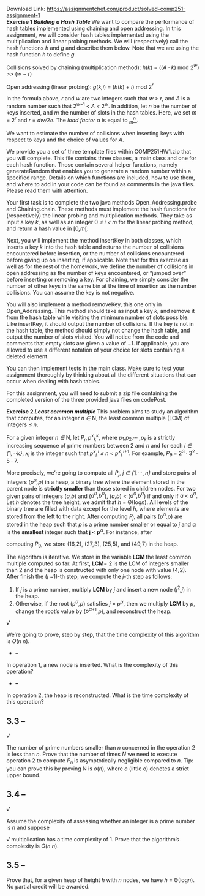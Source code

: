 Download Link: https://assignmentchef.com/product/solved-comp251-assignment-1
<br>
<strong>Exercise 1 <em>Building a Hash Table </em></strong>We want to compare the performance of hash tables implemented using chaining and open addressing. In this assignment, we will consider hash tables implemented using the multiplication and linear probing methods. We will (respectively) call the hash functions <em>h </em>and <em>g </em>and describe them below. Note that we are using the hash function <em>h </em>to define <em>g</em>.

Collisions solved by chaining (multiplication method): <em>h</em>(<em>k</em>) = ((<em>A · k</em>) mod 2<em><sup>w</sup></em>) <em>&gt;&gt; </em>(<em>w − r</em>)

Open addressing (linear probing):        <em>g</em>(<em>k,i</em>) = (<em>h</em>(<em>k</em>) + <em>i</em>) mod 2<em><sup>r</sup></em>

In the formula above, <em>r </em>and <em>w </em>are two integers such that <em>w &gt; r</em>, and <em>A </em>is a random number such that 2<em><sup>w−</sup></em><sup>1 </sup><em>&lt; A &lt; </em>2<em><sup>w</sup></em>. In addition, let <em>n </em>be the number of keys inserted, and <em>m </em>the number of slots in the hash tables. Here, we set <em>m </em>= 2<em><sup>r </sup></em>and <em>r </em>= <em>dw/</em>2<em>e</em>. The <em>load factor α </em>is equal to <em><sub>m</sub><u><sup>n </sup></u></em>.

We want to estimate the number of collisions when inserting keys with respect to keys and the choice of values for <em>A</em>.

We provide you a set of three template files within COMP251HW1.zip that you will complete. This file contains three classes, a main class and one for each hash function. Those contain several helper functions, namely generateRandom that enables you to generate a random number within a specified range. Details on which functions are included, how to use them, and where to add in your code can be found as comments in the java files. Please read them with attention.

Your first task is to complete the two java methods Open_Addressing.probe and Chaining.chain. These methods must implement the hash functions for (respectively) the linear probing and multiplication methods. They take as input a key <em>k</em>, as well as an integer 0 <em>≤ i &lt; m </em>for the linear probing method, and return a hash value in [0<em>,m</em>[.

Next, you will implement the method insertKey in both classes, which inserts a key <em>k </em>into the hash table and returns the number of collisions encountered before insertion, or the number of collisions encountered before giving up on inserting, if applicable. Note that for this exercise as well as for the rest of the homework, we define the number of collisions in open addressing as the number of keys encountered, or “jumped over” before inserting or removing a key. For chaining, we simply consider the number of other keys in the same bin at the time of insertion as the number collisions. You can assume the key is not negative.

You will also implement a method removeKey, this one only in Open_Addressing. This method should take as input a key <em>k</em>, and remove it from the hash table while visiting the minimum number of slots possible. Like insertKey, it should output the number of collisions. If the key is not in the hash table, the method should simply not change the hash table, and output the number of slots visited. You will notice from the code and comments that empty slots are given a value of <em>−</em>1. If applicable, you are allowed to use a different notation of your choice for slots containing a deleted element.

You can then implement tests in the main class. Make sure to test your assignment thoroughly by thinking about all the different situations that can occur when dealing with hash tables.

For this assignment, you will need to submit a zip file containing the completed version of the three provided java files on codePost.

<strong>Exercise 2 <em>Least common multiple </em></strong>This problem aims to study an algorithm that computes, for an integer <em>n ∈ </em>N, the least common multiple (LCM) of integers <em>≤ n</em>.

For a given integer <em>n ∈ </em>N, let <em>P<sub>n </sub></em><em>p<sup>x</sup><sub>k</sub></em><em><sup>k</sup></em>, where <em>p</em><sub>1</sub><em>,p</em><sub>2</sub><em>,··· ,p<sub>k </sub></em>is a strictly increasing sequence of prime numbers between 2 and <em>n </em>and for each <em>i ∈ {</em>1<em>,···k}</em>, <em>x<sub>i </sub></em>is the integer such that <em>p<sup>x</sup><sub>i </sub></em><em><sup>i </sup>≤ n &lt; p<sup>x</sup><sub>i </sub></em><em><sup>i</sup></em><sup>+1</sup>. For example, <em>P</em><sub>9 </sub>= 2<sup>3 </sup><em>· </em>3<sup>2 </sup><em>· </em>5 <em>· </em>7.

More precisely, we’re going to compute all <em>P<sub>j</sub></em>, <em>j ∈ {</em>1<em>,··· ,n} </em>and store pairs of integers (<em>p<sup>α</sup>,p</em>) in a heap, a binary tree where the element stored in the parent node is <strong>strictly smaller </strong>than those stored in children nodes. For two given pairs of integers (<em>a,b</em>) and (<em>a<sup>0</sup>,b<sup>0</sup></em>), (<em>a,b</em>) <em>&lt; </em>(<em>a<sup>0</sup>,b<sup>0</sup></em>) if and only if <em>a &lt; a<sup>0</sup></em>. Let <em>h </em>denotes the tree height, we admit that <em>h </em>= Θ(log<em>n</em>). All levels of the binary tree are filled with data except for the level <em>h</em>, where elements are stored from the left to the right. After computing <em>P<sub>j</sub></em>, all pairs (<em>p<sup>α</sup>,p</em>) are stored in the heap such that <em>p </em>is a prime number smaller or equal to <em>j </em>and <em>α </em>is the <strong>smallest </strong>integer such that <strong>j </strong><em>&lt; </em><strong>p</strong><em><sup>α</sup></em>. For instance, after

computing <em>P</em><sub>9</sub>, we store (16<em>,</em>2), (27<em>,</em>3), (25<em>,</em>5), and (49<em>,</em>7) in the heap.

The algorithm is iterative. We store in the variable <strong>LCM </strong>the least common multiple computed so far. At first, <strong>LCM</strong>= 2 is the LCM of integers smaller than 2 and the heap is constructed with only one node with value (4<em>,</em>2). After finish the (<em>j −</em>1)-th step, we compute the <em>j</em>-th step as follows:

<ol>

 <li>If <em>j </em>is a prime number, multiply <strong>LCM </strong>by <em>j </em>and insert a new node (<em>j</em><sup>2</sup><em>,j</em>) in the heap.</li>

 <li>Otherwise, if the root (<em>p<sup>α</sup>,p</em>) satisfies <em>j </em>= <em>p<sup>α</sup></em>, then we multiply <strong>LCM </strong>by <em>p</em>, change the root’s value by (<em>p<sup>α</sup></em><sup>+1</sup><em>,p</em>), and reconstruct the heap.</li>

</ol>

<em>√</em>

We’re going to prove, step by step, that the time complexity of this algorithm is <em>O</em>(<em>n                                                                               n</em>).

<ul>

 <li><strong>– </strong></li>

</ul>

In operation 1, a new node is inserted. What is the complexity of this operation?

<ul>

 <li><strong>– </strong></li>

</ul>

In operation 2, the heap is reconstructed. What is the time complexity of this operation?

<h2>3.3 –</h2>

<em>√</em>

The number of prime numbers smaller than <em>n </em>concerned in the operation 2 is less than <em>n</em>. Prove that the number of times <em>N </em>we need to execute operation 2 to compute <em>P<sub>n </sub></em>is asymptotically negligible compared to <em>n</em>. Tip: you can prove this by proving N is <em>o</em>(<em>n</em>), where <em>o </em>(little o) denotes a strict upper bound.

<h2>3.4 –</h2>

<em>√</em>

Assume the complexity of assessing whether an integer is a prime number is     <em>n </em>and suppose

<em>√ </em>multiplication has a time complexity of 1. Prove that the algorithm’s complexity is <em>O</em>(<em>n n</em>).

<h2>3.5 –</h2>

Prove that, for a given heap of height <em>h </em>with <em>n </em>nodes, we have <em>h </em>= Θ(log<em>n</em>). No partial credit will be awarded.